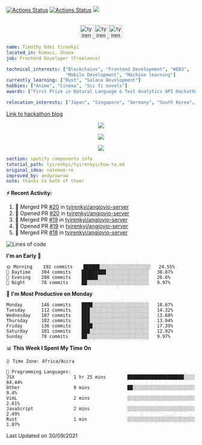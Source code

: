 [![Actions Status](https://github.com/tyirenkyi/tyirenkyi/workflows/wakatime-stats/badge.svg)](https://github.com/tyirenkyi/tyirenkyi/actions)
[![Actions Status](https://github.com/tyirenkyi/tyirenkyi/workflows/update-gh-activity/badge.svg)](https://github.com/tyirenkyi/tyirenkyi/actions)
![](https://visitor-badge.glitch.me/badge?page_id=tyirenkyi.tyirenkyi)

<p align="center">
<br/>
<a href="https://twitter.com/darthapplejewce">
  <img alt="tyirenkyi | Twitter" width="35px" src="https://image.flaticon.com/icons/svg/2111/2111703.svg" />
</a>
<a href="https://www.linkedin.com/in/timothy-yirenkyi-b45b9b137/">
  <img alt="tyirenkyi's LinkdeIN" width="35px" src="https://image.flaticon.com/icons/svg/2111/2111465.svg" />
</a
<a href="https://open.spotify.com/user/6jyx0hj1911n2xd4rm3vwm8j9?si=f0e62187bc474bdf">
  <img alt="tyirenkyi's Spotify" width="35px" src="https://image.flaticon.com/icons/svg/2111/2111627.svg" />
</a>
</p>

```yaml
name: Timothy Odei Yirenkyi
located_in: Kumasi, Ghana
job: Frontend Developer (Freelance)

technical_interests: ["Blockchains", "Frontend Development", "WEB3", 
                      "Mobile Development", "Machine learning"]
currently_learning: ["Rust", "Solana Development"]
hobbies: ["Anime", "Cinema", "Sci fi novels"]
awards: ["First Prize in Natural Language & Text Analytics API Hackathon"]

relocation_interests: ["Japan", "Singapore", "Germany", "South Korea", "UK"]
```

<a href="https://www.expert.ai/blog/the-story-behind-hackathon-winning-peer-reviewers-app">Link to hackathon blog</a>

<p align="center">
  <img alig src="https://github-profile-trophy.vercel.app/?username=tyirenkyi&column=6&rank=SSS,SS,S,AAA,AA,A,B,C" />
</p>


<p align="center">
  <a href="https://tyirenkyi.vercel.app/api/now-playing?open">
    <!-- Music bars move to the beat and are colored based on the track's happiness, danceability and energy! -->
    <img src="https://tyirenkyi.vercel.app/api/now-playing">
  </a>
</p>

<p align="center">
  <img src="https://tyirenkyi.vercel.app/api/top-played">
</p>
 
```yaml
section: spotify components info
tutorial_path: tyirenkyi/tyirenkyi/how-to.md
original_idea: natemoo-re
improved_by: andyruwruw
note: thanks to both of them!
```


**:zap: Recent Activity:**

<!--START_SECTION:activity-->
1. 🎉 Merged PR [#20](https://github.com/tyirenkyi/angiovio-server/pull/20) in [tyirenkyi/angiovio-server](https://github.com/tyirenkyi/angiovio-server)
2. 💪 Opened PR [#20](https://github.com/tyirenkyi/angiovio-server/pull/20) in [tyirenkyi/angiovio-server](https://github.com/tyirenkyi/angiovio-server)
3. 🎉 Merged PR [#19](https://github.com/tyirenkyi/angiovio-server/pull/19) in [tyirenkyi/angiovio-server](https://github.com/tyirenkyi/angiovio-server)
4. 💪 Opened PR [#19](https://github.com/tyirenkyi/angiovio-server/pull/19) in [tyirenkyi/angiovio-server](https://github.com/tyirenkyi/angiovio-server)
5. 🎉 Merged PR [#18](https://github.com/tyirenkyi/angiovio-server/pull/18) in [tyirenkyi/angiovio-server](https://github.com/tyirenkyi/angiovio-server)
<!--END_SECTION:activity-->

<!--START_SECTION:waka-->
![Lines of code](https://img.shields.io/badge/From%20Hello%20World%20I%27ve%20Written-7.4%20million%20lines%20of%20code-blue)

**I'm an Early 🐤** 

```text
🌞 Morning    192 commits    ██████░░░░░░░░░░░░░░░░░░░   24.55% 
🌆 Daytime    304 commits    █████████░░░░░░░░░░░░░░░░   38.87% 
🌃 Evening    208 commits    ██████░░░░░░░░░░░░░░░░░░░   26.6% 
🌙 Night      78 commits     ██░░░░░░░░░░░░░░░░░░░░░░░   9.97%

```
📅 **I'm Most Productive on Monday** 

```text
Monday       146 commits    ████░░░░░░░░░░░░░░░░░░░░░   18.67% 
Tuesday      112 commits    ███░░░░░░░░░░░░░░░░░░░░░░   14.32% 
Wednesday    107 commits    ███░░░░░░░░░░░░░░░░░░░░░░   13.68% 
Thursday     102 commits    ███░░░░░░░░░░░░░░░░░░░░░░   13.04% 
Friday       136 commits    ████░░░░░░░░░░░░░░░░░░░░░   17.39% 
Saturday     101 commits    ███░░░░░░░░░░░░░░░░░░░░░░   12.92% 
Sunday       78 commits     ██░░░░░░░░░░░░░░░░░░░░░░░   9.97%

```


📊 **This Week I Spent My Time On** 

```text
⌚︎ Time Zone: Africa/Accra

💬 Programming Languages: 
JSX                      1 hr 25 mins        █████████████████████░░░░   84.44% 
Other                    9 mins              ██░░░░░░░░░░░░░░░░░░░░░░░   9.4% 
VimL                     2 mins              ░░░░░░░░░░░░░░░░░░░░░░░░░   2.61% 
JavaScript               2 mins              ░░░░░░░░░░░░░░░░░░░░░░░░░   2.49% 
Rust                     1 min               ░░░░░░░░░░░░░░░░░░░░░░░░░   1.07%

```


 Last Updated on 30/09/2021
<!--END_SECTION:waka-->

